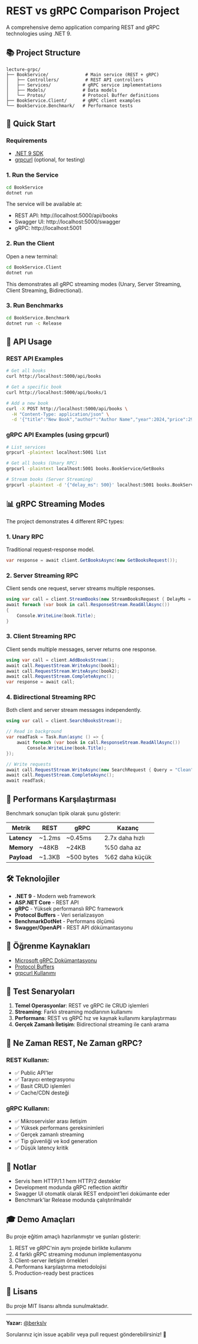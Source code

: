 # REST vs gRPC Comparison Project

A comprehensive demo application comparing REST and gRPC technologies using .NET 9.

## 📚 Project Structure

```
lecture-grpc/
├── BookService/              # Main service (REST + gRPC)
│   ├── Controllers/          # REST API controllers
│   ├── Services/            # gRPC service implementations
│   ├── Models/              # Data models
│   └── Protos/              # Protocol Buffer definitions
├── BookService.Client/      # gRPC client examples
└── BookService.Benchmark/   # Performance tests
```

## 🚀 Quick Start

### Requirements

- [.NET 9 SDK](https://dotnet.microsoft.com/download/dotnet/9.0)
- [grpcurl](https://github.com/fullstorydev/grpcurl) (optional, for testing)

### 1. Run the Service

```bash
cd BookService
dotnet run
```

The service will be available at:
- REST API: http://localhost:5000/api/books
- Swagger UI: http://localhost:5000/swagger
- gRPC: http://localhost:5001

### 2. Run the Client

Open a new terminal:

```bash
cd BookService.Client
dotnet run
```

This demonstrates all gRPC streaming modes (Unary, Server Streaming, Client Streaming, Bidirectional).

### 3. Run Benchmarks

```bash
cd BookService.Benchmark
dotnet run -c Release
```

## 🔧 API Usage

### REST API Examples

```bash
# Get all books
curl http://localhost:5000/api/books

# Get a specific book
curl http://localhost:5000/api/books/1

# Add a new book
curl -X POST http://localhost:5000/api/books \
  -H "Content-Type: application/json" \
  -d '{"title":"New Book","author":"Author Name","year":2024,"price":29.99}'
```

### gRPC API Examples (using grpcurl)

```bash
# List services
grpcurl -plaintext localhost:5001 list

# Get all books (Unary RPC)
grpcurl -plaintext localhost:5001 books.BookService/GetBooks

# Stream books (Server Streaming)
grpcurl -plaintext -d '{"delay_ms": 500}' localhost:5001 books.BookService/StreamBooks
```

## 📊 gRPC Streaming Modes

The project demonstrates 4 different RPC types:

### 1. Unary RPC
Traditional request-response model.

```csharp
var response = await client.GetBooksAsync(new GetBooksRequest());
```

### 2. Server Streaming RPC
Client sends one request, server streams multiple responses.

```csharp
using var call = client.StreamBooks(new StreamBooksRequest { DelayMs = 500 });
await foreach (var book in call.ResponseStream.ReadAllAsync())
{
    Console.WriteLine(book.Title);
}
```

### 3. Client Streaming RPC
Client sends multiple messages, server returns one response.

```csharp
using var call = client.AddBooksStream();
await call.RequestStream.WriteAsync(book1);
await call.RequestStream.WriteAsync(book2);
await call.RequestStream.CompleteAsync();
var response = await call;
```

### 4. Bidirectional Streaming RPC
Both client and server stream messages independently.

```csharp
using var call = client.SearchBooksStream();

// Read in background
var readTask = Task.Run(async () => {
    await foreach (var book in call.ResponseStream.ReadAllAsync())
        Console.WriteLine(book.Title);
});

// Write requests
await call.RequestStream.WriteAsync(new SearchRequest { Query = "Clean" });
await call.RequestStream.CompleteAsync();
await readTask;
```

## 🎯 Performans Karşılaştırması

Benchmark sonuçları tipik olarak şunu gösterir:

| Metrik | REST | gRPC | Kazanç |
|--------|------|------|--------|
| **Latency** | ~1.2ms | ~0.45ms | 2.7x daha hızlı |
| **Memory** | ~48KB | ~24KB | %50 daha az |
| **Payload** | ~1.3KB | ~500 bytes | %62 daha küçük |

## 🛠️ Teknolojiler

- **.NET 9** - Modern web framework
- **ASP.NET Core** - REST API
- **gRPC** - Yüksek performanslı RPC framework
- **Protocol Buffers** - Veri serializasyon
- **BenchmarkDotNet** - Performans ölçümü
- **Swagger/OpenAPI** - REST API dökümantasyonu

## 📖 Öğrenme Kaynakları

- [Microsoft gRPC Dokümantasyonu](https://learn.microsoft.com/en-us/aspnet/core/grpc/)
- [Protocol Buffers](https://protobuf.dev/)
- [grpcurl Kullanımı](https://github.com/fullstorydev/grpcurl)

## 🧪 Test Senaryoları

1. **Temel Operasyonlar**: REST ve gRPC ile CRUD işlemleri
2. **Streaming**: Farklı streaming modlarının kullanımı
3. **Performans**: REST vs gRPC hız ve kaynak kullanımı karşılaştırması
4. **Gerçek Zamanlı İletişim**: Bidirectional streaming ile canlı arama

## 🤝 Ne Zaman REST, Ne Zaman gRPC?

### REST Kullanın:
- ✅ Public API'ler
- ✅ Tarayıcı entegrasyonu
- ✅ Basit CRUD işlemleri
- ✅ Cache/CDN desteği

### gRPC Kullanın:
- ✅ Mikroservisler arası iletişim
- ✅ Yüksek performans gereksinimleri
- ✅ Gerçek zamanlı streaming
- ✅ Tip güvenliği ve kod generation
- ✅ Düşük latency kritik

## 📝 Notlar

- Servis hem HTTP/1.1 hem HTTP/2 destekler
- Development modunda gRPC reflection aktiftir
- Swagger UI otomatik olarak REST endpoint'leri dokümante eder
- Benchmark'lar Release modunda çalıştırılmalıdır

## 🎓 Demo Amaçları

Bu proje eğitim amaçlı hazırlanmıştır ve şunları gösterir:

1. REST ve gRPC'nin aynı projede birlikte kullanımı
2. 4 farklı gRPC streaming modunun implementasyonu
3. Client-server iletişim örnekleri
4. Performans karşılaştırma metodolojisi
5. Production-ready best practices

## 📄 Lisans

Bu proje MIT lisansı altında sunulmaktadır.

---

**Yazar:** [@berkslv](https://x.com/berkslv)

Sorularınız için issue açabilir veya pull request gönderebilirsiniz! 🚀
